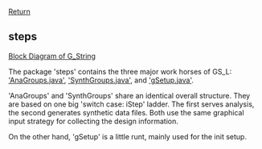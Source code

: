 [Return](Structure.md)
## steps ##
[Block Diagram of G_String](img/block.png)  

The package 'steps' contains the three major work horses of GS_L: ['AnaGroups.java'](../../../blob/main/workbench/GS_L/src/steps/AnaGroups.java), ['SynthGroups.java'](../../../blob/main/workbench/GS_L/src/SynthGroups.java), and ['gSetup.java'](../../../blob/main/workbench/GS_L/src/gSetup.java).

'AnaGroups' and 'SynthGroups' share an identical overall structure. They are based on one big 'switch case: iStep' ladder. The first serves analysis, the second generates synthetic data files. Both use the same graphical input strategy for collecting the design information.

On the other hand, 'gSetup' is a little runt, mainly used for the init setup.